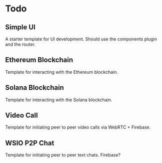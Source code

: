 # Todo
## Simple UI
A starter template for UI development. Should use the components plugin and the router.

## Ethereum Blockchain
Template for interacting with the Ethereum blockchain.

## Solana Blockchain
Template for interacting with the Solana blockchain.

## Video Call
Template for initiating peer to peer video calls via WebRTC + Firebase. 

## WSIO P2P Chat
Template for initiating peer to peer text chats. Firebase? 
